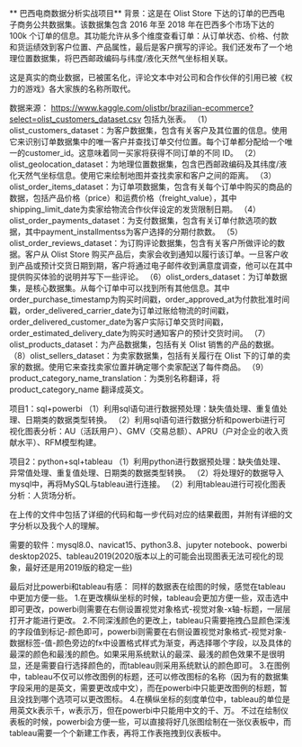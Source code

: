 **  巴西电商数据分析实战项目**
  背景：这是在 Olist Store 下达的订单的巴西电子商务公共数据集。该数据集包含 2016 年至 2018 年在巴西多个市场下达的 100k 个订单的信息。其功能允许从多个维度查看订单：从订单状态、价格、付款和货运绩效到客户位置、产品属性，最后是客户撰写的评论。我们还发布了一个地理位置数据集，将巴西邮政编码与纬度/液化天然气坐标相关联。

  这是真实的商业数据，已被匿名化，评论文本中对公司和合作伙伴的引用已被《权力的游戏》各大家族的名称所取代。

  数据来源：
https://www.kaggle.com/olistbr/brazilian-ecommerce?select=olist_customers_dataset.csv
包括九张表。
（1）olist_customers_dataset：为客户数据集，包含有关客户及其位置的信息。使用它来识别订单数据集中的唯一客户并查找订单交付位置。每个订单都分配给一个唯一的customer_id。这意味着同一买家将获得不同订单的不同 ID。
（2）olist_geolocation_dataset：为地理位置数据集，包含巴西邮政编码及其纬度/液化天然气坐标信息。使用它来绘制地图并查找卖家和客户之间的距离。
（3）olist_order_items_dataset：为订单项数据集，包含有关每个订单中购买的商品的数据，包括产品价格（price）和运费价格（freight_value），其中shipping_limit_date为卖家给物流合作伙伴设定的发货限制日期。
（4）olist_order_payments_dataset：为支付数据集，包含有关订单付款选项的数据，其中payment_installmentss为客户选择的分期付款数。
（5）olist_order_reviews_dataset：为订购评论数据集，包含有关客户所做评论的数据。客户从 Olist Store 购买产品后，卖家会收到通知以履行该订单。一旦客户收到产品或预计交货日期到期，客户将通过电子邮件收到满意度调查，他可以在其中提供购买体验的说明并写下一些评论。
（6）olist_orders_dataset：为订单数据集，是核心数据集。从每个订单中可以找到所有其他信息。其中order_purchase_timestamp为购买时间戳，order_approved_at为付款批准时间戳，order_delivered_carrier_date为订单过账给物流的时间戳，order_delivered_customer_date为客户实际订单交货时间戳，order_estimated_delivery_date为购买时通知客户的预计交货时间。
（7）olist_products_dataset：为产品数据集，包括有关 Olist 销售的产品的数据。
（8）olist_sellers_dataset：为卖家数据集，包括有关履行在 Olist 下的订单的卖家的数据。使用它来查找卖家位置并确定哪个卖家配送了每件商品。
（9）product_category_name_translation：为类别名称翻译，将 product_category_name 翻译成英文。


项目1：sql+powerbi
（1）利用sql语句进行数据预处理：缺失值处理、重复值处理、日期类的数据类型转换。
（2）利用sql语句进行数据分析和powerbi进行可视化图表分析：AU（活跃用户）、GMV（交易总额）、APRU（户对企业的收入贡献水平）、RFM模型构建。

项目2：python+sql+tableau
（1）利用python进行数据预处理：缺失值处理、异常值处理、重复值处理、日期类的数据类型转换。
（2）将处理好的数据导入mysql中，再将MySQL与tableau进行连接。
（2）利用tableau进行可视化图表分析：人货场分析。

在上传的文件中包括了详细的代码和每一步代码对应的结果截图，并附有详细的文字分析以及我个人的理解。

需要的软件：mysql8.0、navicat15、python3.8、jupyter notebook、powerbi desktop2025、tableau2019(2020版本以上的可能会出现图表无法可视化的现象，最好还是用2019版的稳定一些)

最后对比powerbi和tableau有感：
同样的数据表在绘图的时候，感觉在tableau中更加方便一些。
1.在更改横纵坐标的时候，tableau会更加方便一些，双击选中即可更改，powerbi则需要在右侧设置视觉对象格式-视觉对象-x轴-标题，一层层打开才能进行更改。
2.不同深浅颜色的更改上，tableau只需要拖拽凸显颜色深浅的字段值到标记-颜色即可，powerbi则需要在右侧设置视觉对象格式-视觉对象-数据标签-值-颜色旁边的fx中设置格式样式为渐变，再选择哪个字段，以及具体的最深的颜色和最浅的颜色。如果采用系统默认的最深、最浅的颜色效果不是很明显，还是需要自行选择颜色的，而tableau则采用系统默认的颜色即可。
3.在图例中，tableau不仅可以修改图例的标题，还可以修改图标的名称（因为有的数据集字段采用的是英文，需要更改成中文），而在powerbi中只能更改图例的标题，暂且没找到哪个选项可以更改图标。
4.在横纵坐标的刻度单位中，tableau的单位是用英文k表示千，w表示万，但在powerbi中只能用中文的千、万。
不过在绘制仪表板的时候，powerbi会方便一些，可以直接将好几张图绘制在一张仪表板中，而tableau需要一个个新建工作表，再将工作表拖拽到仪表板中。
